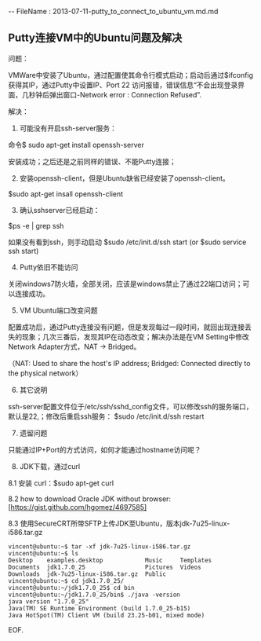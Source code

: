 -- FileName : 2013-07-11-putty_to_connect_to_ubuntu_vm.md.md

## Putty连接VM中的Ubuntu问题及解决

问题：

VMWare中安装了Ubuntu，通过配置使其命令行模式启动；启动后通过$ifconfig获得其IP，通过Putty中设置IP、Port 22 访问报错，错误信息“不会出现登录界面，几秒钟后弹出窗口-Network error : Connection Refused”.

解决：

1. 可能没有开启ssh-server服务：

命令$ sudo apt-get install openssh-server

安装成功；之后还是之前同样的错误、不能Putty连接；

2. 安装openssh-client，但是Ubuntu缺省已经安装了openssh-client。

$sudo apt-get insall openssh-client

3. 确认sshserver已经启动：

$ps -e | grep ssh

如果没有看到ssh，则手动启动 $sudo /etc/init.d/ssh start (or $sudo service ssh start)

4. Putty依旧不能访问

关闭windows7防火墙，全部关闭，应该是windows禁止了通过22端口访问；可以连接成功。

5. VM Ubuntu端口改变问题

配置成功后，通过Putty连接没有问题，但是发现每过一段时间，就回出现连接丢失的现象；几次三番后，发现其IP在动态改变；解决办法是在VM Setting中修改Network Adapter方式，NAT -> Bridged。

（NAT: Used to share the host's IP address; Bridged: Connected directly to the physical network）

6. 其它说明

ssh-server配置文件位于/etc/ssh/sshd_config文件，可以修改ssh的服务端口，默认是22,；修改后重启ssh服务： $sudo /etc/init.d/ssh restart

7. 遗留问题

只能通过IP+Port的方式访问，如何才能通过hostname访问呢？

8. JDK下载，通过curl

8.1 安装 curl：$sudo apt-get curl

8.2 how to download Oracle JDK without browser: [https://gist.github.com/hgomez/4697585]

8.3 使用SecureCRT所带SFTP上传JDK至Ubuntu，版本jdk-7u25-linux-i586.tar.gz
```
vincent@ubuntu:~$ tar -xf jdk-7u25-linux-i586.tar.gz 
vincent@ubuntu:~$ ls
Desktop    examples.desktop            Music     Templates
Documents  jdk1.7.0_25                 Pictures  Videos
Downloads  jdk-7u25-linux-i586.tar.gz  Public
vincent@ubuntu:~$ cd jdk1.7.0_25/
vincent@ubuntu:~/jdk1.7.0_25$ cd bin
vincent@ubuntu:~/jdk1.7.0_25/bin$ ./java -version
java version "1.7.0_25"
Java(TM) SE Runtime Environment (build 1.7.0_25-b15)
Java HotSpot(TM) Client VM (build 23.25-b01, mixed mode)
```

EOF.
